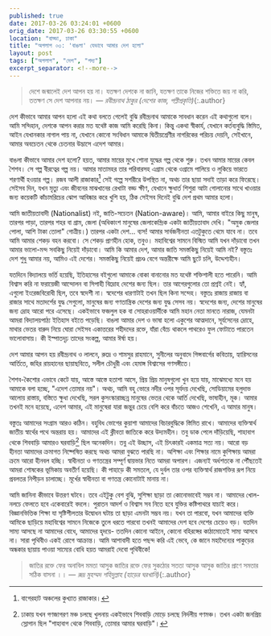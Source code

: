 ```yaml
---
published: true
date: 2017-03-26 03:24:01 +0600
orig_date: 2017-03-26 03:30:55 +0600
location: "বাড্ডা, ঢাকা"
title: "অপলাপ ০৩: 'বাঙলা' যেভাবে আমার দেশ হলো"
layout: post
tags: ["অপলাপ", "দেশ", "গদ্য"]
excerpt_separator: <!--more-->
---
```

> দেশে জন্মালেই দেশ আপন হয় না। যতক্ষণ দেশকে না জানি, যতক্ষণ তাকে নিজের শক্তিতে জয় না করি, ততক্ষণ সে দেশ আপনার নয়। *— রবীন্দ্রনাথ ঠাকুর (দেশের কাজ, পল্লীপ্রকৃতি)*{:.author}

দেশ কীভাবে আমার আপন হলো এই কথা বলতে গেলেই বুঝি রবীন্দ্রনাথ আমাকে সাবধান করেন এই কথাগুলো বলে। আমি সন্দিহান, দেশকে আপন করার মত যথেষ্ট কাজ আমি করেছি কিনা। কিন্তু একথা স্বীকার্য, যেখানে কর্তব্যবুদ্ধি স্তিমিত, আইন যেখানকার নাগাল পায় না, যেখানে কোনো সংবিধান আমাকে দ্বিতীয়শ্রেণীর নাগরিকের পরিচয় দেয়নি, সেইখানে, আমার অবচেতন থেকে চেতনার উদ্ভাসে এদেশ আমার।

বাঙলা কীভাবে আমার দেশ হলো? হয়ত, আমার মায়ের মুখে শোনা যুদ্ধের গল্প থেকে শুরু। তখন আমার মায়ের কেবল শৈশব। সে গল্প বীরত্বের গল্প নয়। আমার মাতামহর তার পরিবারসহ এগ্রাম থেকে ওগ্রামে পালিয়ে ও লুকিয়ে ভারতে শরণার্থী হওয়ার গল্প। রজব আলী রাজাকার[^1] সেই গল্পে সশরীরে উপস্থিত না, অথচ তার ছায়া সদাই তাড়া করে ফিরেছে। সেইসব দিন, যখন মৃত্যু এবং জীবনের মাঝখানের রেখাটা বড্ড ক্ষীণ, যেখানে ক্ষুধার্ত শিশুরা আটা গোলানোর সাথে খাওয়ার জন্য কয়েকটি কাঁচামরিচের ঝোপ আবিষ্কার করে খুশি হয়, ঠিক সেইসব দিনেই বুঝি দেশ প্রথম আমার হলো।
<!--more-->
আমি জাতীয়তাবাদী (Nationalist) নই, জাতি-সচেতন (Nation-aware)। আমি, আমার বাইরে কিছু মানুষ, তারপর পাড়া, তারপর শহর বা গ্রাম, জেলা (অধিকাংশ মানুষের জেলাকেন্দ্রিক একটা জাতীয়তাবাদ দেখি। "অমুক জেলার পোলা, আশি টাকা তোলা" গোত্রীয়।) তারপর একটা দেশ... ব্যস! আমার সার্বজনীনতা এতটুকুতে থেমে যাবে না। তবে আমি আমার শেকড় বহন করবো। সে শেকড় প্রাণহীন হোক, তবুও। মহাবিশ্বের সামনে বিস্মিত আমি যখন দাঁড়াবো তখন আমার ভালো-মন্দ সবকিছু নিয়েই দাঁড়াবো। আমি কি আমার দেশ, আমার জাতি সমস্তকিছু নিয়েই আমি নই? বস্তুতঃ দেশ শুধু আমার নয়, আমিও এই দেশের। সমস্তকিছু নিয়েই প্রচণ্ড বেগে অন্তরীক্ষে আমি ছুটে চলি, উদ্দেশ্যহীন।

যতদিনে বিদ্যালয়ে ভর্তি হয়েছি, ইতিহাসের বইগুলো আমাকে বোকা বানানোর মত যথেষ্ট শক্তিশালী হতে পারেনি। আমি বিশ্বাস করি না ফরায়েজী আন্দোলন বা সিপাহী বিদ্রোহ দেশের জন্য ছিল। তার আগেরগুলোর তো প্রশ্নই নেই। হ্যাঁ, এগুলো ইংরেজবিরোধী ছিল, তবে স্বদেশী না। স্বদেশের ধারণাটাই তখন ছিল কিনা সন্দেহ। বস্তুতঃ রাজায় রাজায় বা রাজার সাথে মতাদর্শের যুদ্ধ সেগুলো, মানুষের জন্য গণতান্ত্রিক দেশের জন্য যুদ্ধ সেসব নয়। স্বদেশের জন্য, দেশের মানুষের জন্য দ্রোহ আরো পরে এসেছে। একইভাবে ফজলুল হক বা সোহরাওয়ার্দীকে আমি মহান নেতা মানতে নারাজ, যেমনটা আমরা বিদ্যালয়পাঠ্য ইতিহাস বইতে পড়েছি। বাঙলা আমার দেশ ও ভাষা হলো একুশের আত্মদানে, সূর্যসেনের দ্রোহে, মাথার ভেতর বারুদ নিয়ে ঘোরা সেইসব একাত্তরের শহীদদের রক্তে, যাঁরা বেঁচে থাকলে পাথরেও ফুল ফোটাতে পারতেন ভালোবাসায়। কী ইস্পাতদৃঢ় তাদের সংকল্প, আমার ঈর্ষা হয়।

দেশ আমার আপন হয় রবীন্দ্রনাথ ও লালনে, রুদ্রে ও শামসুর রাহমানে, সুনীলের অনুবাদে গিন্সবার্গের কবিতায়, হ্যারিসনের আর্তিতে, জহির রায়হানের ছায়াছবিতে, সলীল চৌধুরী এবং হেমাঙ্গ বিশ্বাসের গণসঙ্গীতে।

শৈশব-কৈশোর এভাবে কেটে যায়, আস্তে আস্তে হতাশা আসে, প্রিয় প্রিয় মানুষগুলো খুন হয়ে যায়, মাঝেমধ্যে মনে হয় আমাকে বলা হচ্ছে, "এদেশ তোমার নয়"। অথচ, আমি বহু ভোরে নদীর ওপর সূর্যদয় দেখেছি, সোডিয়ামের হলুদাভ আলোয় রাস্তায়, বস্তিতে ক্ষুধা দেখেছি, সরল কুসংস্কারাচ্ছন্ন মানুষের ভেতর থেকে আর্তি দেখেছি, ভাষাহীন, মূক। আমার তখনই মনে হয়েছে, এদেশ আমার, এই মানুষেরা যারা জন্তুর চেয়ে বেশি করে বাঁচতে আজও শেখেনি, এ আমার মানুষ। 

বস্তুতঃ আমাদের সংগ্রাম আরও কঠিন। বহুবিধ ভোগের কুয়াশা আমাদের বিচারবুদ্ধিকে স্তিমিত রাখে। আমাদের ব্যক্তিস্বার্থ জাতীয় স্বার্থের পথে অন্তরায় হয়। আমাদের এই ক্লীবতা জাতিকে করে উদ্যমহীন। তবু ডাক পেলে দাঁড়িয়েছি, শাহাবাগ থেকে শিববাড়ি আমারও ঘরবাড়ি[^2] ছিল অনেকদিন। তবু এই উচ্ছাস, এই চিৎকারই একমাত্র সত্য নয়। আরো বড় হীনতা আমাদের ক্রমাগত নিষ্পেষিত করছে অথচ আমরা বুঝতে পারছি না। অশিক্ষা এবং শিক্ষার নামে কুশিক্ষায় আমরা ক্রমে আরো হীনবল হচ্ছি। স্বাধীনতা ও গণতন্ত্রের সম্পূর্ণ দ্বায়ভার নিতে আমরা অপারগ। এজন্যই অর্ধশতকে না পৌঁছতেই আমরা শোষকের ভূমিকায় অবতীর্ণ হয়েছি। কী পাহাড়ে কী সমতলে, যে দুর্বল তার ওপর ব্যক্তিস্বার্থ রাজশক্তির রূপ নিয়ে প্রবলতর নিপীড়ন চালাচ্ছে। মূর্খের স্বাধীনতা বা গণতন্ত্র কোনোটাই মানায় না।

আমি জানিনা কীভাবে উত্তরণ ঘটবে। তবে এইটুকু বেশ বুঝি, সুশিক্ষা ছাড়া তা কোনোভাবেই সম্ভব না। আমাদের খোল-নলচে ফেলতে হবে একেবারেই বদলে। পুরাতন আদর্শ ও বিশ্বাস সব নিতে হবে যুক্তির কষ্টিপাথরে যাচাই করে। বিজ্ঞানভিত্তিক শিক্ষা যা সৃষ্টিশীলতার উদ্বোধন ঘটায় তা ছাড়া এমনটা সম্ভব নয়। যখন তা পারবো, যখন আমাদের ব্যক্তি আমিকে ছাড়িয়ে মহাবিশ্বের সামনে নিজেকে তুলে ধরতে পারবো তখনই আমাদের দেশ হবে দেশের চেয়েও বড়। যতদিন সাম্য আসছে না আমাদের বোধে, আমাদের হৃদয়ে- ততদিন কোনো আইনে, কোনো বহিরঙ্গের কাঠামোতেই সাম্য আসবে না। সারা পৃথিবীও একই রোগে আক্রান্ত। আমি আশাবাদী হতে পছন্দ করি এই ভেবে, কে জানে মহাদৈন্যের পাকুড়ের অন্ধকার ছায়ায় পাওয়া সাম্যের বোধি হয়ত আমরাই দেবো পৃথিবীকে!

> জাতির রক্তে ফের অনাবিল মমতা আসুক
> জাতির রক্তে ফের সুকঠোর সততা আসুক
> আসুক জাতির প্রাণে সমতার সঠিক বাসনা ।। *— রুদ্র মুহম্মদ শহিদুল্লাহ (হাড়ের ঘরখানি)*{:.author}

[^1]: বাগেরহাট অঞ্চলের কুখ্যাত রাজাকার।
[^2]: ঢাকায় যখন গণজাগরণ মঞ্চ চলছে খুলনায় একইভাবে শিববাড়ি মোড়ে চলছে নির্দলীয় গণমঞ্চ। তখন একটা জনপ্রিয় স্লোগান ছিল "শাহাবাগ থেকে শিববাড়ি, তোমার আমার ঘরবাড়ি"।

